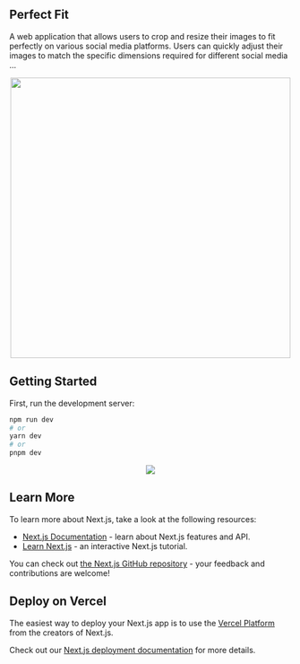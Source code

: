 

## Perfect Fit



A web application that allows users to crop and resize
                        their images to fit perfectly on various social media platforms. Users
                         can quickly adjust their images to match the specific dimensions
                       required for different social media ... 
          
          
<p align="center">
  <a href="https://perfect-fit-woad.vercel.app">
    <img src="https://media1.giphy.com/media/v1.Y2lkPTc5MGI3NjExZDkxYzZmYjZkM2UyOGZhNjE2ZDFjNzhlMTEyOGYwZjM0MTA3NDljMCZjdD1n/MdUwntTHVIp6z7dbGj/giphy.gif" width="500">
 </a>
</p>


## Getting Started

First, run the development server:

```bash
npm run dev
# or
yarn dev
# or
pnpm dev
```
<p align="center">
  <a href="https://skillicons.dev">
    <img src="https://skillicons.dev/icons?i=vscode,git,js,nextjs,react" />
  </a>
</p>



## Learn More

To learn more about Next.js, take a look at the following resources:

- [Next.js Documentation](https://nextjs.org/docs) - learn about Next.js features and API.
- [Learn Next.js](https://nextjs.org/learn) - an interactive Next.js tutorial.

You can check out [the Next.js GitHub repository](https://github.com/vercel/next.js/) - your feedback and contributions are welcome!

## Deploy on Vercel

The easiest way to deploy your Next.js app is to use the [Vercel Platform](https://vercel.com/new?utm_medium=default-template&filter=next.js&utm_source=create-next-app&utm_campaign=create-next-app-readme) from the creators of Next.js.

Check out our [Next.js deployment documentation](https://nextjs.org/docs/deployment) for more details.

